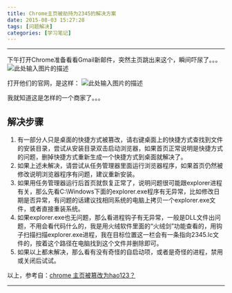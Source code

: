 ```yaml
---
title: Chrome主页被劫持为2345的解决方案
date: 2015-08-03 15:27:28
tags: [问题解决]
categories: [学习笔记]
---
```



------

下午打开Chrome准备看看Gmail新邮件，突然主页跳出来这个，瞬间吓尿了。。。
![此处输入图片的描述](http://7xkus6.com1.z0.glb.clouddn.com/2345_01.png)


  打开他们的官网，是这样：
  ![此处输入图片的描述](http://7xkus6.com1.z0.glb.clouddn.com/2345_02.png)


  我就知道这是怎样的一个商家了。。。
  
  
## 解决步骤 ##

 1. 有一部分人只是桌面的快捷方式被篡改，请右键桌面上的快捷方式查找到文件的安装目录，尝试从安装目录双击启动浏览器，如果首页正常说明是快捷方式的问题，删掉快捷方式重新生成一个快捷方式到桌面就解决了。
 2. 如果上述未解决，请尝试从任务管理器里面运行浏览器程序，如果首页仍然被修改说明浏览器程序有问题，建议重新安装。
 3. 如果用任务管理器运行后首页就恢复正常了，说明问题很可能跟explorer进程有关，那么先看C:\Windows下面的explorer.exe程序有无异常，比如修改日期是否异常，有问题的话建议找相同系统的电脑上拷贝一个explorer.exe文件，或者直接重装系统。
 4. 如果explorer.exe也无问题，那么看进程钩子有无异常，一般是DLL文件出问题，不用会看代码什么的，我是用火绒软件里面的“火绒剑”功能查看的，用钩子扫描扫描explorer.exe进程，我在目标位置这一栏会有一条指向2345.lc文件的，按着这个路径在电脑找到这个文件并删除即可。
 5. 如果以上都未解决，那么看有没有奇怪的自启动项，或者是奇怪的进程，禁用或关闭后试试。
 

以上，参考自：[chrome 主页被篡改为hao123？](http://www.zhihu.com/question/21883209)


----------


  [1]: http://7xkus6.com1.z0.glb.clouddn.com/2345_01.png
  [2]: http://7xkus6.com1.z0.glb.clouddn.com/2345_02.png
  [3]: http://www.zhihu.com/question/21883209


  